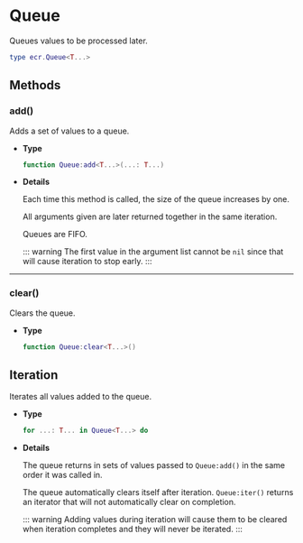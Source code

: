 # Queue

Queues values to be processed later.

```lua
type ecr.Queue<T...>
```

## Methods

### add()

Adds a set of values to a queue.

- **Type**

    ```lua
    function Queue:add<T...>(...: T...)
    ```

- **Details**

    Each time this method is called, the size of the queue increases by one.

    All arguments given are later returned together in the same iteration.

    Queues are FIFO.

    ::: warning
    The first value in the argument list cannot be `nil` since that will cause
    iteration to stop early.
    :::

--------------------------------------------------------------------------------

### clear()

Clears the queue.

- **Type**

    ```lua
    function Queue:clear<T...>()
    ```

## Iteration

Iterates all values added to the queue.

- **Type**

    ```lua
    for ...: T... in Queue<T...> do
    ```

- **Details**

    The queue returns in sets of values passed to `Queue:add()` in the same
    order it was called in.

    The queue automatically clears itself after iteration. `Queue:iter()`
    returns an iterator that will not automatically clear on completion.

    ::: warning
    Adding values during iteration will cause them to be cleared when iteration
    completes and they will never be iterated.
    :::
